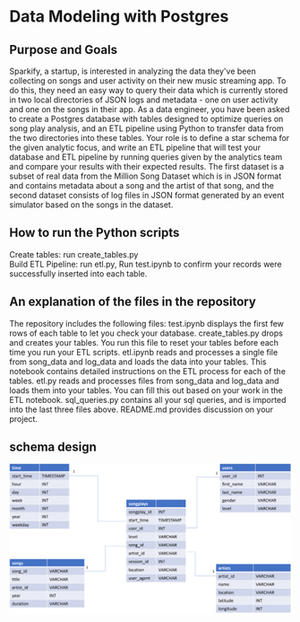 
# Data Modeling with Postgres
## Purpose and Goals
Sparkify, a startup, is interested in analyzing the data they've been collecting on songs and user activity on their new music streaming app. To do this, they need an easy way to query their data which is currently stored in two local directories of JSON logs and metadata - one on user activity and one on the songs in their app. As a data engineer, you have been asked to create a Postgres database with tables designed to optimize queries on song play analysis, and an ETL pipeline using Python to transfer data from the two directories into these tables. Your role is to define a star schema for the given analytic focus, and write an ETL pipeline that will test your database and ETL pipeline by running queries given by the analytics team and compare your results with their expected results. The first dataset is a subset of real data from the Million Song Dataset which is in JSON format and contains metadata about a song and the artist of that song, and the second dataset consists of log files in JSON format generated by an event simulator based on the songs in the dataset.



 
## How to run the Python scripts
Create tables: run create_tables.py  
Build ETL Pipeline: run etl.py, 
Run test.ipynb to confirm your records were successfully inserted into each table.

## An explanation of the files in the repository
The repository includes the following files:
test.ipynb displays the first few rows of each table to let you check your database.
create_tables.py drops and creates your tables. You run this file to reset your tables before each time you run your ETL scripts.
etl.ipynb reads and processes a single file from song_data and log_data and loads the data into your tables. This notebook contains detailed instructions on the ETL process for each of the tables.
etl.py reads and processes files from song_data and log_data and loads them into your tables. You can fill this out based on your work in the ETL notebook.
sql_queries.py contains all your sql queries, and is imported into the last three files above.
README.md provides discussion on your project.


## schema design 
![image](https://github.com/Raphael439/postgres/blob/main/schema.png)


